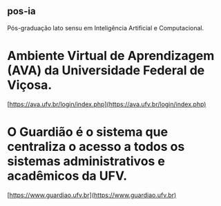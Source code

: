 ## pos-ia
Pós-graduação lato sensu em Inteligência Artificial e Computacional.

# Ambiente Virtual de Aprendizagem (AVA) da Universidade Federal de Viçosa.

[https://ava.ufv.br/login/index.php](https://ava.ufv.br/login/index.php)

# O Guardião é o sistema que centraliza o acesso a todos os sistemas administrativos e acadêmicos da UFV.

[https://www.guardiao.ufv.br](https://www.guardiao.ufv.br)
